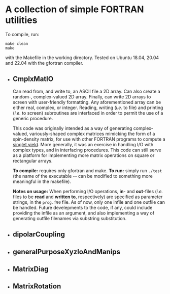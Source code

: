# A collection of simple FORTRAN utilities

To compile, run:
```
make clean
make
```
with the Makefile in the working directory. Tested on Ubuntu 18.04, 20.04 and 22.04 with the gfortran compiler. 

 - ## CmplxMatIO
   Can read from, and write to, an ASCII file a 2D array. Can also create a random-, complex-valued 2D array.
   Finally, can write 2D arrays to screen with user-friendly formatting. Any aforementioned array can be either real, complex, or integer. 
   Reading, writing (*i.e.* to file) and printing (*i.e.* to screen) subroutines are interfaced in order to permit the use of a generic procedure.

   This code was originally intended as a way of generating complex-valued, variously-shaped complex matrices mimicking the form of a spin-density matrix, for use with other FORTRAN programs to compute a [singlet yield](https://doi.org/10.1080/00268979809483134). More generally, it was an exercise in handling I/O with complex types, and in interfacing procedures. This code can still serve as a platform for implementing more matrix operations on square or rectangular arrays.

   **To compile:** requires only gfortran and make.
   **To run:** simply run `./test` (the name of the executable -- can be modified to something more meaningful in the makefile).

   **Notes on usage:** When performing I/O operations, **in**- and **out**-files (*i.e.* files to be **read** and **written to**, respectively) are specified as parameter strings, in the `prog.f90` file. As of now, only one infile and one outfile can be handled. Future develepments to the code, if any, could include providing the infile as an argument, and also implementing a way of generating outfile filenames via substring substitution.
   
 - ## dipolarCoupling
 - ## generalPurposeXyzIoAndManips
 - ## MatrixDiag
 - ## MatrixRotation
